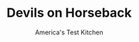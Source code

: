 ---
layout: ../../layouts/MarkdownPostLayout.astro
title: Devils on Horseback
author: America's Test Kitchen
pubDate: 2023-03-15
description: "This retro appetizer is easy to love. We wanted it to be easy to make, too."
image_url: https://res.cloudinary.com/hksqkdlah/image/upload/ar_1:1,c_fill,dpr_2.0,f_auto,fl_lossy.progressive.strip_profile,g_faces:auto,q_auto:low,w_344/32116_sfs-devils-on-horseback-8
tags: ["Appetizers"]
calories: 4462
protein: 6
carbohydrates: 36
fats: 
fiber: 3
ingredients: ["4 ounces, blue cheese","32 , pitted Deglet Noor dates, about 1 1/4 inches long","16 slices, bacon"]
serves: 16
time: "1 hour, plus 20 minutes freezing"
instructions: ["Adjust oven rack to middle position and heat oven to 400 degrees. Set wire rack in aluminum foil–lined rimmed baking sheet. Freeze blue cheese until firm, about 20 minutes.","Cut through 1 long side of each date and open like book. Crumble blue cheese and divide evenly among dates. Close dates around blue cheese and squeeze lightly to seal (dates should be full but not overflowing).","Lay bacon slices on cutting board and halve each slice crosswise. Working with 1 date at a time, place blue cheese–filled date on end of 1 halved bacon slice and roll to enclose date. Place wrapped dates seam side down on prepared rack.","Bake until bacon is browned, 27 to 30 minutes, rotating sheet halfway through baking. Let cool for 10 minutes. Serve with toothpicks.","TO MAKE AHEAD: Devils on Horseback can be assembled through step 3 and frozen seam side down on rimmed baking sheet. Frozen pieces can be transferred to zipper-lock bag and frozen for up to 1 month. Increase baking time by 8 to 10 minutes."]
nutrition: ["409 mg Potassium","98 mg Phosphorus","69 mg Calcium","31 mg Magnesium","273 mg Sodium","13 g Fat","2 mg Niacin (B3)","5 g Monounsaturated","1 g Polyunsaturated","24 mg Cholesterol","5 g Saturated","3 g Fiber","9 µg Folate (food)","32 g Sugars","1 µg Vitamin K","26 g Water","36 g Carbs","9 µg Folate equivalent (total)","6 g Protein","20 µg Vitamin A","278 kcal Energy","4462 calories"]
notes: "Use tender dates that measure at least 1 1/4 inches in length; smaller, drier dates are difficult to stuff. Do not use Medjool dates or thick-cut bacon in this recipe. Freezing the blue cheese for 20 minutes makes it easier to crumble. Our preferred supermarket blue cheese is Stella Blue."
---